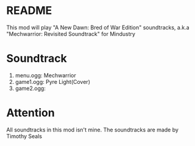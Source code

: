 # README
This mod will play "A  New  Dawn: Bred of War Edition" soundtracks, a.k.a "Mechwarrior: Revisited Soundtrack" for Mindustry
# Soundtrack
1. menu.ogg: Mechwarrior
2. game1.ogg: Pyre Light(Cover)
3. game2.ogg:
# Attention
All soundtracks in this mod isn't mine. The soundtracks are made by Timothy Seals
